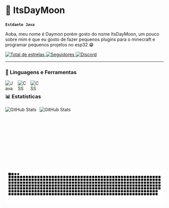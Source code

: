 # 🤝 ItsDayMoon
 
**`Estdante Java`** 

Aoba, meu nome é Daymon porém gosto do nome ItsDayMoon, um pouco sobre mim é que eu gosto de fazer pequenos plugins para o minecraft e programar pequenos projetos no esp32 😁

<p align="left">
    <a href="https://github.com/ItsDayMoon?tab=repositories&sort=stargazers">
        <img 
            alt="Total de estrelas" 
            title="Total de estrelas GitHub" 
            src="https://custom-icon-badges.demolab.com/github/stars/ItsDayMoon?color=55960c&style=for-the-badge&labelColor=488207&logo=star&label=estrelas"
        />
    </a>
    <a href="https://github.com/ItsDayMoon?tab=followers">
        <img 
            alt="Seguidores" 
            title="Me siga no GitHub" 
            src="https://custom-icon-badges.demolab.com/github/followers/ItsDayMoon?color=236ad3&labelColor=1155ba&style=for-the-badge&logo=github&label=Seguidores&logoColor=white"
        />
    </a>
     <a href="http://discordapp.com/users/1083161330950864906">
        <img 
            alt="Discord" 
            title="Meu DC" 
            src="https://img.shields.io/badge/Discord-%235865F2.svg?style=for-the-badge&logo=discord&logoColor=white"
        />
    </a>
    	
</p>

---

### 🤖 Linguagens e Ferramentas

<img 
    align="left" 
    alt="Java"
    title="Java" 
    width="30px" 
    style="padding-right: 10px;" 
    src= "https://cdn.jsdelivr.net/gh/devicons/devicon@latest/icons/java/java-original.svg" 
    />
 
 <img 
    align="left" 
    alt="CSS" 
    title="CSS"
    width="30px" 
    style="padding-right: 10px;" 
    src="https://i.postimg.cc/T293GYqZ/R.png" 
    /> 
    <img 
    align="left" 
    alt="CSS" 
    title="CSS"
    width="30px" 
    style="padding-right: 10px;" 
    src="https://cdn.jsdelivr.net/gh/devicons/devicon@latest/icons/intellij/intellij-original.svg" 
    /> 

<br/>

### 📊 Estatísticas

<p>
  <img 
    align="left" 
    alt="GitHub Stats" 
    height="200" 
    style="padding-right: 10px;" 
    src="https://github-readme-stats.vercel.app/api?username=ItsDayMoon&show_icons=true&theme=vue-dark&include_all_commits=true&locale=pt-br" 
  />

<img 
      align="left" 
      alt="GitHub Stats" 
      height="200" 
      src="https://github-readme-stats.vercel.app/api/top-langs/?username=ItsDayMoon&theme=vue-dark&layout=compact&custom_title=Tecnologias&langs_count=9" 
  />

</p>
<picture align="center">
  <source media="(prefers-color-scheme: dark)" srcset="https://raw.githubusercontent.com/ItsDayMoon/ItsDayMoon/output/github-contribution-grid-snake-dark.svg">
  <source media="(prefers-color-scheme: light)" srcset="https://raw.githubusercontent.com/ItsDayMoon/ItsDayMoon/output/github-contribution-grid-snake-dark.svg">
  <img align="center" alt="github contribution grid snake animation" src="https://raw.githubusercontent.com/mari4souza/mari4souza/output/github-contribution-grid-snake.svg">
</picture>
